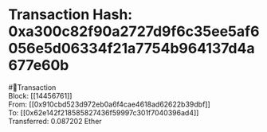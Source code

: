 
Transaction Hash: 0xa300c82f90a2727d9f6c35ee5af6056e5d06334f21a7754b964137d4a677e60b
====================================================================================
  
#💸Transaction  
Block: [[14456761]]  
From: [[0x910cbd523d972eb0a6f4cae4618ad62622b39dbf]]  
To: [[0x62e142f218585827436f59997c301f7040396ad4]]  
Transferred: 0.087202 Ether